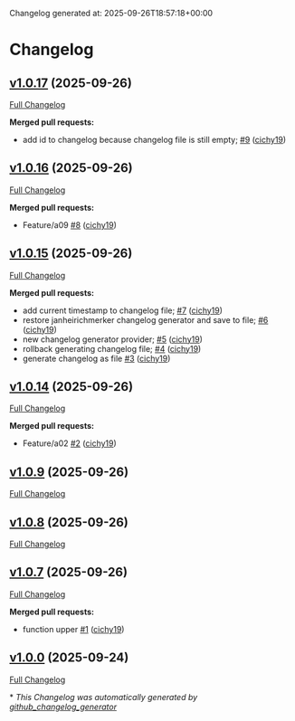 Changelog generated at: 2025-09-26T18:57:18+00:00
# Changelog

## [v1.0.17](https://github.com/cichy19/gotestworkflow/tree/v1.0.17) (2025-09-26)

[Full Changelog](https://github.com/cichy19/gotestworkflow/compare/v1.0.16...v1.0.17)

**Merged pull requests:**

- add id to changelog because changelog file is still empty; [\#9](https://github.com/cichy19/gotestworkflow/pull/9) ([cichy19](https://github.com/cichy19))

## [v1.0.16](https://github.com/cichy19/gotestworkflow/tree/v1.0.16) (2025-09-26)

[Full Changelog](https://github.com/cichy19/gotestworkflow/compare/v1.0.15...v1.0.16)

**Merged pull requests:**

- Feature/a09 [\#8](https://github.com/cichy19/gotestworkflow/pull/8) ([cichy19](https://github.com/cichy19))

## [v1.0.15](https://github.com/cichy19/gotestworkflow/tree/v1.0.15) (2025-09-26)

[Full Changelog](https://github.com/cichy19/gotestworkflow/compare/v1.0.14...v1.0.15)

**Merged pull requests:**

- add current timestamp to changelog file; [\#7](https://github.com/cichy19/gotestworkflow/pull/7) ([cichy19](https://github.com/cichy19))
- restore janheirichmerker changelog generator and save to file; [\#6](https://github.com/cichy19/gotestworkflow/pull/6) ([cichy19](https://github.com/cichy19))
- new changelog generator provider; [\#5](https://github.com/cichy19/gotestworkflow/pull/5) ([cichy19](https://github.com/cichy19))
- rollback generating changelog file; [\#4](https://github.com/cichy19/gotestworkflow/pull/4) ([cichy19](https://github.com/cichy19))
- generate changelog as file [\#3](https://github.com/cichy19/gotestworkflow/pull/3) ([cichy19](https://github.com/cichy19))

## [v1.0.14](https://github.com/cichy19/gotestworkflow/tree/v1.0.14) (2025-09-26)

[Full Changelog](https://github.com/cichy19/gotestworkflow/compare/v1.0.9...v1.0.14)

**Merged pull requests:**

- Feature/a02 [\#2](https://github.com/cichy19/gotestworkflow/pull/2) ([cichy19](https://github.com/cichy19))

## [v1.0.9](https://github.com/cichy19/gotestworkflow/tree/v1.0.9) (2025-09-26)

[Full Changelog](https://github.com/cichy19/gotestworkflow/compare/v1.0.8...v1.0.9)

## [v1.0.8](https://github.com/cichy19/gotestworkflow/tree/v1.0.8) (2025-09-26)

[Full Changelog](https://github.com/cichy19/gotestworkflow/compare/v1.0.7...v1.0.8)

## [v1.0.7](https://github.com/cichy19/gotestworkflow/tree/v1.0.7) (2025-09-26)

[Full Changelog](https://github.com/cichy19/gotestworkflow/compare/v1.0.0...v1.0.7)

**Merged pull requests:**

- function upper [\#1](https://github.com/cichy19/gotestworkflow/pull/1) ([cichy19](https://github.com/cichy19))

## [v1.0.0](https://github.com/cichy19/gotestworkflow/tree/v1.0.0) (2025-09-24)

[Full Changelog](https://github.com/cichy19/gotestworkflow/compare/06ea9dfb62a5f88aa6a1766592af75122cf44797...v1.0.0)



\* *This Changelog was automatically generated by [github_changelog_generator](https://github.com/github-changelog-generator/github-changelog-generator)*
